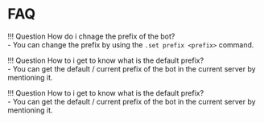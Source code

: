 # FAQ

!!! Question
    How do i chnage the prefix of the bot?    
    - You can change the prefix by using the `.set prefix <prefix>` command.

!!! Question 
    How to i get to know what is the default prefix?    
    - You can get the default / current prefix of the bot in the current server by mentioning it.

!!! Question
    How to i get to know what is the default prefix?    
    - You can get the default / current prefix of the bot in the current server by mentioning it.